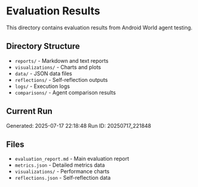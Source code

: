 # Evaluation Results

This directory contains evaluation results from Android World agent testing.

## Directory Structure

- `reports/` - Markdown and text reports
- `visualizations/` - Charts and plots
- `data/` - JSON data files
- `reflections/` - Self-reflection outputs
- `logs/` - Execution logs
- `comparisons/` - Agent comparison results

## Current Run

Generated: 2025-07-17 22:18:48
Run ID: 20250717_221848

## Files

- `evaluation_report.md` - Main evaluation report
- `metrics.json` - Detailed metrics data
- `visualizations/` - Performance charts
- `reflections.json` - Self-reflection data

